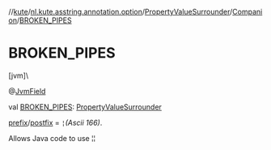 //[kute](../../../../index.md)/[nl.kute.asstring.annotation.option](../../index.md)/[PropertyValueSurrounder](../index.md)/[Companion](index.md)/[BROKEN_PIPES](-b-r-o-k-e-n_-p-i-p-e-s.md)

# BROKEN_PIPES

[jvm]\

@[JvmField](https://kotlinlang.org/api/latest/jvm/stdlib/kotlin.jvm/-jvm-field/index.html)

val [BROKEN_PIPES](-b-r-o-k-e-n_-p-i-p-e-s.md): [PropertyValueSurrounder](../index.md)

[prefix](../prefix.md)/[postfix](../postfix.md) = `¦`*(Ascii 166)*.

Allows Java code to use [¦¦](../¦¦/index.md)
